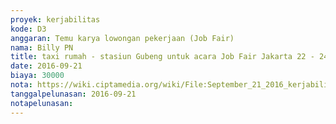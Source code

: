 ```yaml
---
proyek: kerjabilitas
kode: D3
anggaran: Temu karya lowongan pekerjaan (Job Fair)
nama: Billy PN
title: taxi rumah - stasiun Gubeng untuk acara Job Fair Jakarta 22 - 24 September 2016
date: 2016-09-21
biaya: 30000
nota: https://wiki.ciptamedia.org/wiki/File:September_21_2016_kerjabilitas_D3_taxi_rumah_stasiun_billy.jpg
tanggalpelunasan: 2016-09-21
notapelunasan:
---
```

